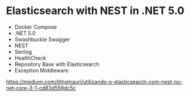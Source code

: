 # Elasticsearch with NEST in .NET 5.0
- Docker Compose
- .NET 5.0
- Swashbuckle Swagger
- NEST
- Serilog
- HealthCheck
- Repository Base with Elasticsearch
- Exception Middleware

https://medium.com/@hgmauri/utilizando-o-elasticsearch-com-nest-no-net-core-3-1-cd83d559dc5c
